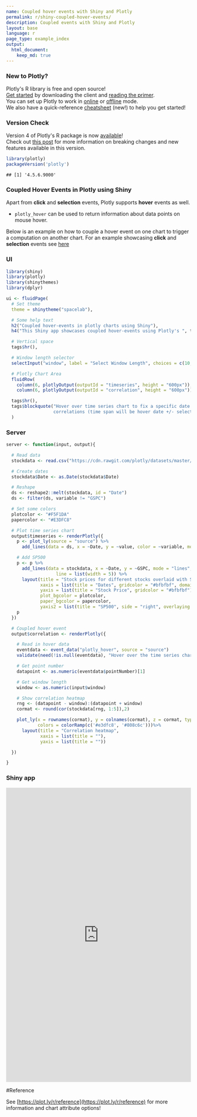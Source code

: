 ```yaml
---
name: Coupled hover events with Shiny and Plotly
permalink: r/shiny-coupled-hover-events/
description: Coupled events with Shiny and Plotly
layout: base
language: r
page_type: example_index
output:
  html_document:
    keep_md: true
---
```




### New to Plotly?

Plotly's R library is free and open source!<br>
[Get started](https://plot.ly/r/getting-started/) by downloading the client and [reading the primer](https://plot.ly/r/getting-started/).<br>
You can set up Plotly to work in [online](https://plot.ly/r/getting-started/#hosting-graphs-in-your-online-plotly-account) or [offline](https://plot.ly/r/offline/) mode.<br>
We also have a quick-reference [cheatsheet](https://images.plot.ly/plotly-documentation/images/r_cheat_sheet.pdf) (new!) to help you get started!

### Version Check

Version 4 of Plotly's R package is now [available](https://plot.ly/r/getting-started/#installation)!<br>
Check out [this post](http://moderndata.plot.ly/upgrading-to-plotly-4-0-and-above/) for more information on breaking changes and new features available in this version.

```r
library(plotly)
packageVersion('plotly')
```

```
## [1] '4.5.6.9000'
```

### Coupled Hover Events in Plotly using Shiny
Apart from **click** and **selection** events, Plotly supports **hover** events as well.

- `plotly_hover` can be used to return information about data points on mouse hover.

Below is an example on how to couple a hover event on one chart to trigger a computation on another chart. For an example showcasing **click** and **selection** events see [here](/r/shiny-coupled-events/)

### UI


```r
library(shiny)
library(plotly)
library(shinythemes)
library(dplyr)

ui <- fluidPage(
  # Set theme
  theme = shinytheme("spacelab"),

  # Some help text
  h2("Coupled hover-events in plotly charts using Shiny"),
  h4("This Shiny app showcases coupled hover-events using Plotly's ", tags$code("event_data()"), " function."),

  # Vertical space
  tags$hr(),

  # Window length selector
  selectInput("window", label = "Select Window Length", choices = c(10, 20, 30, 60, 90), selected = 10),

  # Plotly Chart Area
  fluidRow(
    column(6, plotlyOutput(outputId = "timeseries", height = "600px")),
    column(6, plotlyOutput(outputId = "correlation", height = "600px"))),

  tags$hr(),
  tags$blockquote("Hover over time series chart to fix a specific date. Correlation chart will update with historical
                  correlations (time span will be hover date +/- selected window length)")
  )
```

### Server


```r
server <- function(input, output){

  # Read data
  stockdata <- read.csv("https://cdn.rawgit.com/plotly/datasets/master/stockdata.csv")

  # Create dates
  stockdata$Date <- as.Date(stockdata$Date)

  # Reshape
  ds <- reshape2::melt(stockdata, id = "Date")
  ds <- filter(ds, variable != "GSPC")

  # Set some colors
  plotcolor <- "#F5F1DA"
  papercolor <- "#E3DFC8"

  # Plot time series chart
  output$timeseries <- renderPlotly({
    p <- plot_ly(source = "source") %>%
      add_lines(data = ds, x = ~Date, y = ~value, color = ~variable, mode = "lines", line = list(width = 3))

    # Add SP500
    p <- p %>%
      add_lines(data = stockdata, x = ~Date, y = ~GSPC, mode = "lines", yaxis = "y2", name = "SP500", opacity = 0.3,
                   line = list(width = 5)) %>%
      layout(title = "Stock prices for different stocks overlaid with SP500",
             xaxis = list(title = "Dates", gridcolor = "#bfbfbf", domain = c(0, 0.98)),
             yaxis = list(title = "Stock Price", gridcolor = "#bfbfbf"),
             plot_bgcolor = plotcolor,
             paper_bgcolor = papercolor,
             yaxis2 = list(title = "SP500", side = "right", overlaying = "y"))
    p
  })

  # Coupled hover event
  output$correlation <- renderPlotly({

    # Read in hover data
    eventdata <- event_data("plotly_hover", source = "source")
    validate(need(!is.null(eventdata), "Hover over the time series chart to populate this heatmap"))

    # Get point number
    datapoint <- as.numeric(eventdata$pointNumber)[1]

    # Get window length
    window <- as.numeric(input$window)

    # Show correlation heatmap
    rng <- (datapoint - window):(datapoint + window)
    cormat <- round(cor(stockdata[rng, 1:5]),2)

    plot_ly(x = rownames(cormat), y = colnames(cormat), z = cormat, type = "heatmap",
            colors = colorRamp(c('#e3dfc8', '#808c6c')))%>%
      layout(title = "Correlation heatmap",
             xaxis = list(title = ""),
             yaxis = list(title = ""))

  })

}
```

### Shiny app

<iframe src="https://plotly.shinyapps.io/ShinyCoupledHoverEvents/" width="100%" height= "800"  scrolling="no" seamless="seamless" style="border: none; position: relative"></iframe>


#Reference

See [https://plot.ly/r/reference](https://plot.ly/r/reference) for more information and chart attribute options!
